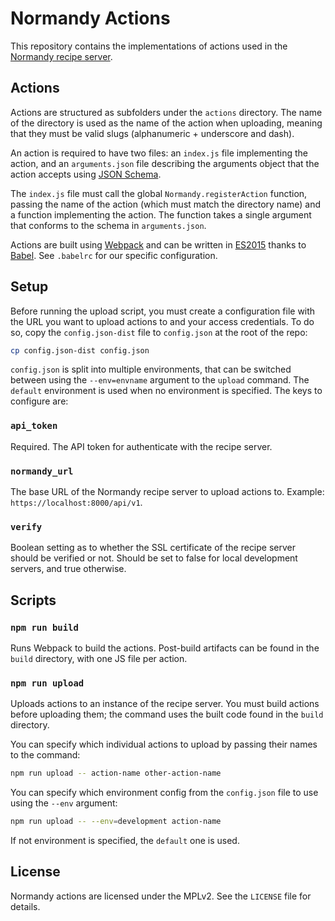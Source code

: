 # Normandy Actions
This repository contains the implementations of actions used in the
[Normandy recipe server][normandy].

[normandy]: https://github.com/mozilla/normandy

## Actions
Actions are structured as subfolders under the `actions` directory. The name of
the directory is used as the name of the action when uploading, meaning that
they must be valid slugs (alphanumeric + underscore and dash).

An action is required to have two files: an `index.js` file implementing the
action, and an `arguments.json` file describing the arguments object that the
action accepts using [JSON Schema][].

The `index.js` file must call the global `Normandy.registerAction` function,
passing the name of the action (which must match the directory name) and a
function implementing the action. The function takes a single argument that
conforms to the schema in `arguments.json`.

Actions are built using [Webpack][] and can be written in [ES2015][] thanks to
[Babel][]. See `.babelrc` for our specific configuration.

[JSON Schema]: http://json-schema.org/
[Webpack]: https://webpack.github.io/
[ES2015]: http://babeljs.io/docs/learn-es2015/
[Babel]: http://babeljs.io/

## Setup
Before running the upload script, you must create a configuration file with
the URL you want to upload actions to and your access credentials. To do so,
copy the `config.json-dist` file to `config.json` at the root of the repo:

```sh
cp config.json-dist config.json
```

`config.json` is split into multiple environments, that can be switched between
using the `--env=envname` argument to the `upload` command. The `default`
environment is used when no environment is specified. The keys to configure are:

### `api_token`
Required. The API token for authenticate with the recipe server.

### `normandy_url`
The base URL of the Normandy recipe server to upload actions to. Example:
`https://localhost:8000/api/v1`.

### `verify`
Boolean setting as to whether the SSL certificate of the recipe server should be
verified or not. Should be set to false for local development servers, and true
otherwise.

## Scripts

### `npm run build`
Runs Webpack to build the actions. Post-build artifacts can be found in the
`build` directory, with one JS file per action.

### `npm run upload`
Uploads actions to an instance of the recipe server. You must build actions
before uploading them; the command uses the built code found in the `build`
directory.

You can specify which individual actions to upload by passing their names to the
command:

```sh
npm run upload -- action-name other-action-name
```

You can specify which environment config from the `config.json` file to use
using the `--env` argument:

```sh
npm run upload -- --env=development action-name
```

If not environment is specified, the `default` one is used.

## License

Normandy actions are licensed under the MPLv2. See the `LICENSE` file for
details.
